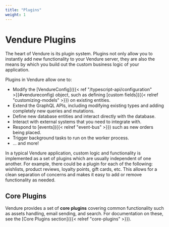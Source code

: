 ```yaml
---
title: "Plugins"
weight: 1
---
```


# Vendure Plugins

The heart of Vendure is its plugin system. Plugins not only allow you to instantly add new functionality to your Vendure server, they are also the means by which you build out the custom business logic of your application.

Plugins in Vendure allow one to:

* Modify the [VendureConfig]({{< ref "/typescript-api/configuration" >}}#vendureconfig) object, such as defining [custom fields]({{< relref "customizing-models" >}}) on existing entities.
* Extend the GraphQL APIs, including modifying existing types and adding completely new queries and mutations.
* Define new database entities and interact directly with the database.
* Interact with external systems that you need to integrate with.
* Respond to [events]({{< relref "event-bus" >}}) such as new orders being placed.
* Trigger background tasks to run on the worker process.
* ... and more!

In a typical Vendure application, custom logic and functionality is implemented as a set of plugins which are usually independent of one another. For example, there could be a plugin for each of the following: wishlists, product reviews, loyalty points, gift cards, etc. This allows for a clean separation of concerns and makes it easy to add or remove functionality as needed.

## Core Plugins

Vendure provides a set of **core plugins** covering common functionality such as assets handling, email sending, and search. For 
documentation on these, see the [Core Plugins section]({{< relref "core-plugins" >}}).
